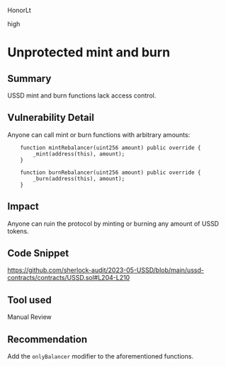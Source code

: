 HonorLt

high

# Unprotected mint and burn

## Summary

USSD mint and burn functions lack access control.

## Vulnerability Detail

Anyone can call mint or burn functions with arbitrary amounts:

```solidity
    function mintRebalancer(uint256 amount) public override {
        _mint(address(this), amount);
    }

    function burnRebalancer(uint256 amount) public override {
        _burn(address(this), amount);
    }
```

## Impact

Anyone can ruin the protocol by minting or burning any amount of USSD tokens.

## Code Snippet

https://github.com/sherlock-audit/2023-05-USSD/blob/main/ussd-contracts/contracts/USSD.sol#L204-L210

## Tool used

Manual Review

## Recommendation

Add the `onlyBalancer` modifier to the aforementioned functions.
